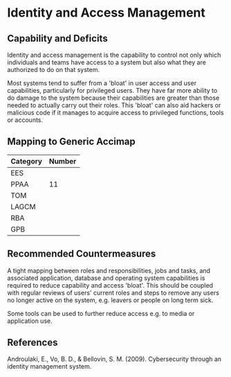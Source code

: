 # Identity and Access Management

## Capability and Deficits
Identity and access management is the capability to control not only which individuals and teams have access to a system but also what they are authorized to do on that system.

Most systems tend to suffer from a 'bloat' in user access and user capabilities, particularly for privileged users. They have far more ability to do damage to the 
system because their capabilities are greater than those needed to actually carry out their roles.  This 'bloat' can also aid hackers or malicious code if it manages to acquire access
to privileged functions, tools or accounts.

## Mapping to Generic Accimap

|Category | Number |
| --- | --- |
|EES     |      |
|PPAA  | 11|
|TOM   ||
|LAGCM ||
|RBA   ||
|GPB   ||

## Recommended Countermeasures

A tight mapping between roles and responsibilities, jobs and tasks, and associated application, database and operating system capabilities is required to reduce capability and
access 'bloat'.  This should be coupled with regular reviews of users' current roles and steps to remove any users no longer active on the system, e.g. leavers or people on long
term sick.

Some tools can be used to further reduce access e.g. to media or application use.

## References
Androulaki, E., Vo, B. D., & Bellovin, S. M. (2009). Cybersecurity through an identity management system.

